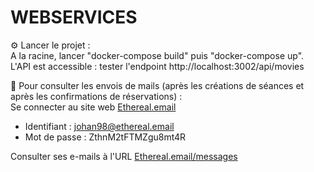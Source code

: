 # WEBSERVICES

⚙️ Lancer le projet : \
A la racine, lancer "docker-compose build" puis "docker-compose up".\
L'API est accessible : tester l'endpoint http://localhost:3002/api/movies

📩 Pour consulter les envois de mails (après les créations de séances et après les confirmations de réservations) : \
Se connecter au site web [Ethereal.email](https://ethereal.email/login)
  * Identifiant : johan98@ethereal.email
  * Mot de passe : ZthnM2tFTMZgu8mt4R
    
Consulter ses e-mails à l'URL [Ethereal.email/messages](https://ethereal.email/messages)
